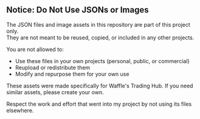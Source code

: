 ## Notice: Do Not Use JSONs or Images

The JSON files and image assets in this repository are part of this project only.  
They are not meant to be reused, copied, or included in any other projects.

You are not allowed to:

- Use these files in your own projects (personal, public, or commercial)
- Reupload or redistribute them
- Modify and repurpose them for your own use

These assets were made specifically for Waffle's Trading Hub. If you need similar assets, please create your own.

Respect the work and effort that went into my project by not using its files elsewhere.
